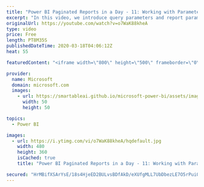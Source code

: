 ```yaml
---
title: "Power BI Paginated Reports in a Day - 11: Working with Parameters - Part 1"
excerpt: "In this video, we introduce query parameters and report parameters.  The Power BI Paginated Reports in a Day online course aims to empower you as a report author with the technical knowledge required to create, publish, and distribute Power BI paginated reports. We recommend you watch the videos in the"
originalUrl: https://youtube.com/watch?v=o7WaK88kheA
type: video
price: Free
length: PT8M35S
publishedDateTime: 2020-03-18T04:06:12Z
heat: 55

featuredContent: "<iframe width=\"800\" height=\"500\" frameborder=\"0\" src=\"https://www.youtube.com/embed/o7WaK88kheA\" allow=\"accelerometer; autoplay; encrypted-media; gyroscope; picture-in-picture\" allowfullscreen></iframe>"

provider:
  name: Microsoft
  domain: microsoft.com
  images:
    - url: https://smartableai.github.io/microsoft-power-bi/assets/images/organizations/microsoft.com-50x50.jpg
      width: 50
      height: 50

topics:
  - Power BI

images:
  - url: https://i.ytimg.com/vi/o7WaK88kheA/hqdefault.jpg
    width: 480
    height: 360
    isCached: true
    title: "Power BI Paginated Reports in a Day - 11: Working with Parameters - Part 1"

secured: "HrMBifXSArYsE/18s4HjeED2BULvsBDfAkD/eXUfgMLL7UbDbezLE7O5rPuiOiQbKovMA6K1tS58J6F8TfFgZhlR7cppdCXX/bPpx6D2izkcu9m0p8xNgQ4NzqIMbhpOvF4n9i+Ej0y5/HoMyQSet1DOZRoNQ/BO0fRlC4xXInucKYz+fBVDDfY+Y68leZb2aL/gahT9kGeVExahD0uGifYJTz5g6yfHXTYwgSC30d9MWb3hFBjZYnqS8j9+j0A5ORr4HVDYQUSTqfTZ0PUXMDy6bVMIjY0LutG83Si+wFJTivzuuCp/yV0I4S4dk/Q9qDdJ8JDRAm1oYnWQrwaeXnAB1d4T9apj/iqbQWwChPXEzJEGcNl/dikG5vFaUapkFP5JuMwjf//hTlmUJfaMv8NWOcW2vkB+N+u3OKiAtXI=;q47plwI5HmGLuB9TMricHg=="
---
```



